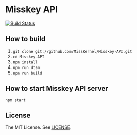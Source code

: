 # Misskey API
[![Build Status](https://travis-ci.org/MissKernel/Misskey-API.svg)](https://travis-ci.org/MissKernel/Misskey-API)

## How to build
1. `git clone git://github.com/MissKernel/Misskey-API.git`
2. `cd Misskey-API`
3. `npm install`
4. `npm run dtsm`
5. `npm run build`

## How to start Misskey API server
`npm start`

## License
The MIT License. See [LICENSE](LICENSE).
